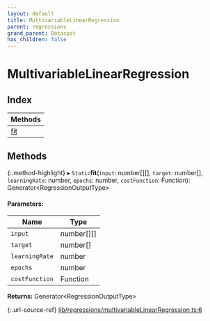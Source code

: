 ```yaml
---
layout: default
title: MultivariableLinearRegression
parent: regressions
grand_parent: Dataspot
has_children: false
---
```


# MultivariableLinearRegression

## Index

| Methods |
|-----------|
| [fit](#fit) |

## Methods

{:.method-highlight}
▸ `Static`**fit**(`input`: number[][], `target`: number[], `learningRate`: number, `epochs`: number, `costFunction`: Function): Generator\<RegressionOutputType>

#### Parameters:

Name | Type |
------ | ------ |
`input` | number[][] |
`target` | number[] |
`learningRate` | number |
`epochs` | number |
`costFunction` | Function |

**Returns:** Generator\<RegressionOutputType>

{:.url-source-ref}
[lib/regressions/multivariableLinearRegression.ts:6](https://github.com/ascentcore/dataspot/blob/2fb173c/lib/regressions/multivariableLinearRegression.ts#L6)
